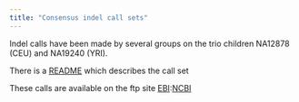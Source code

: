 ```yaml
---
title: "Consensus indel call sets"
---
```

                    
Indel calls have been made by several groups on the trio children NA12878  (CEU) and NA19240 (YRI).

There is a [README](ftp://ftp.1000genomes.ebi.ac.uk/vol1/ftp/release/2009_05/README.consensus_indel_calls) which describes the call set

These calls are available on the ftp site [EBI](ftp://ftp.1000genomes.ebi.ac.uk/vol1/ftp/release/2009_05/):[NCBI](ftp://ftp-trace.ncbi.nih.gov/1000genomes/ftp/release/2009_05/)
